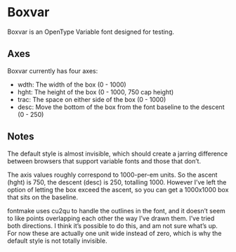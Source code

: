 # Boxvar

Boxvar is an OpenType Variable font designed for testing.

## Axes

Boxvar currently has four axes:

* wdth: The width of the box (0 - 1000)
* hght: The height of the box (0 - 1000, 750 cap height)
* trac: The space on either side of the box (0 - 1000)
* desc: Move the bottom of the box from the font baseline to the descent (0 - 250)

## Notes

The default style is almost invisible, which should create a jarring difference between browsers that support variable fonts and those that don’t.

The axis values roughly correspond to 1000-per-em units. So the ascent (hght) is 750, the descent (desc) is 250, totalling 1000. However I’ve left the option of letting the box exceed the ascent, so you can get a 1000x1000 box that sits on the baseline.

fontmake uses cu2qu to handle the outlines in the font, and it doesn’t seem to like points overlapping each other the way I’ve drawn them. I’ve tried both directions. I think it’s possible to do this, and am not sure what’s up. For now these are actually one unit wide instead of zero, which is why the default style is not totally invisible.